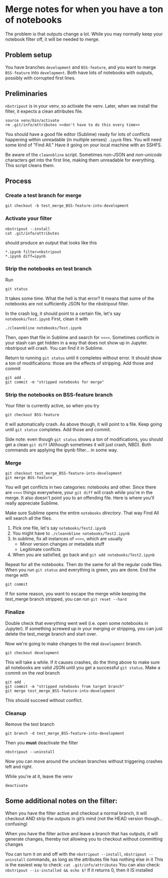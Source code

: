 # Merge notes for when you have a ton of notebooks
The problem is that outputs change a lot. While you may normally keep your notebook filter off, it will be needed to merge.

## Problem setup
You have branches `development` and `BSS-feature`, and you want to merge `BSS-feature` into `development`. Both have lots of notebooks with outputs, possibly with corrupted first lines.

## Preliminaries
`nbstripout` is in your venv, so activate the venv. Later, when we install the filter, it expects a clean attributes file.

    source venv/bin/activate
    rm .git/info/attributes <<don't have to do this every time>>

You should have a good file editor (Sublime) ready for lots of conflicts happening within unreadable (in multiple senses) `.ipynb` files. You will need some kind of "Find All." Have it going on your local machine with an SSHFS.

Be aware of the `cleannbline` script. Sometimes non-JSON and _non-unicode_ characters get into the first line, making them unreadable for everything. This script cleans them.

## Process
### Create a test branch for merge
    git checkout -b test_merge_BSS-feature-into-development

### Activate your filter
    nbstripout --install
    cat .git/info/attributes

should produce an output that looks like this

    *.ipynb filter=nbstripout
    *.ipynb diff=ipynb

### Strip the notebooks on test branch
Run
    
    git status

It takes some time. What the hell is that error? It means that some of the notebooks are not sufficiently JSON for the nbstripout filter. 

In the crash log, it should point to a certain file, let's say `notebooks/Test.ipynb` First, clean it with

    ./cleannbline notebooks/Test.ipynb

Then, open that file in Sublime and search for `<<<<`. Sometimes conflicts in your stash can get hidden in a way that does not show up in Jupyter. nbstripout will crash. You can find it in Sublime.

Return to running `git status` until it completes without error. It should show a ton of modifications: those are the effects of stripping. Add those and commit

    git add .
    git commit -m "stripped notebooks for merge"

### Strip the notebooks on BSS-feature branch
Your filter is currently active, so when you try

    git checkout BSS-feature

it will automatically crash. As above though, it will point to a file. Keep going until `git status` completes. Add those and commit.

Side note: even though `git status` shows a ton of modifications, you should get a clean `git diff` (Although sometimes it will just crash, NBD). Both commands are applying the ipynb filter... in some way.

### Merge
    git checkout test_merge_BSS-feature-into-development
    git merge BSS-feature

You will get conflicts in two categories: notebooks and other. Since there are `<<<<` things everywhere, your `git diff` will crash while you're in the merge. It also doesn't point you to an offending file. Here is where you'll really appreciate Sublime. 

Make sure Sublime opens the entire `notebooks` _directory_. That way Find All will search all the files. 

1. Pick one file, let's say `notebooks/Test2.ipynb`
2. You might have to `./cleannbline notebooks/Test2.ipynb`
3. In sublime, fix all instances of `<<<<`, which are usually
    - Minor version changes or metadata stuff
    - Legitimate conflicts
4. When you are satisfied, go back and `git add notebooks/Test2.ipynb`

Repeat for all the notebooks. Then do the same for all the regular code files. When you run `git status` and everything is green, you are done. End the merge with
    
    git commit

If for some reason, you want to escape the merge while keeping the test_merge branch stripped, you can run `git reset --hard`

### Finalize
Double check that everything went well (i.e. open some notebooks in Jupyter). If something screwed up in your merging _or_ stripping, you can just delete the test_merge branch and start over.

Now we're going to make changes to the real `development` branch.

    git checkout development

This will take a while. If it causes crashes, do the thing above to make sure all notebooks are valid JSON until you get a successful `git status`. Make a commit on the _real_ branch

    git add .
    git commit -m "stripped notebooks from target branch"
    git merge test_merge_BSS-feature-into-development

This should succeed without conflict. 

### Cleanup
Remove the test branch

    git branch -d test_merge_BSS-feature-into-development

Then you __must__ deactivate the filter

    nbstripout --uninstall

Now you can move around the unclean branches without triggering crashes left and right.

While you're at it, leave the venv

    deactivate

## Some additional notes on the filter:
When you have the filter active and checkout a normal branch, it will checkout AND strip the outputs in git’s mind (not the HEAD version though… confusing)

When you have the filter active and leave a branch that has outputs, it will generate changes, thereby not allowing you to checkout without committing changes

You can turn it on and off with the `nbstripout --install`, `nbstripout --uninstall` commands, as long as the attributes file has nothing else in it
This is the easiest way to check: `cat .git/info/attributes`
You can also check: `nbstripout --is-installed && echo $?`
If it returns 0, then it IS installed
